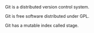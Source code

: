Git is a distributed version control system.

Git is free software distributed under GPL.

Git has a mutable index called stage.

